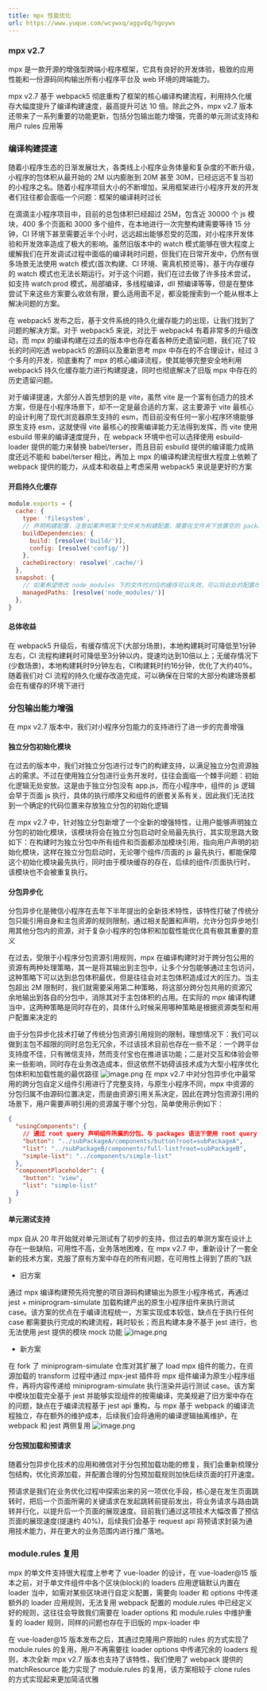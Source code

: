 ```yaml
---
title: mpx 性能优化
url: https://www.yuque.com/wcywxq/aggvdq/hgoyws
---
```


<a name="xd2sP"></a>

### mpx v2.7

mpx 是一款开源的增强型跨端小程序框架，它具有良好的开发体验，极致的应用性能和一份源码同构输出所有小程序平台及 web 环境的跨端能力。

mpx v2.7 基于 webpack5 彻底重构了框架的核心编译构建流程，利用持久化缓存大幅度提升了编译构建速度，最高提升可达 10 倍。除此之外，mpx v2.7 版本还带来了一系列重要的功能更新，包括分包输出能力增强，完善的单元测试支持和用户 rules 应用等 <a name="aiwRw"></a>

### 编译构建提速

随着小程序生态的日渐发展壮大，各类线上小程序业务体量和复杂度的不断升级，小程序的包体积从最开始的 2M 以内膨胀到 20M 甚至 30M，已经远远不复当初的小程序之名。随着小程序项目大小的不断增加，采用框架进行小程序开发的开发者们往往都会面临一个问题：框架的编译耗时过长

在滴滴主小程序项目中，目前的总包体积已经超过 25M，包含近 30000 个 js 模块，400 多个页面和 3000 多个组件，在本地进行一次完整构建需要等待 15 分钟，CI 环境下甚至需要近半个小时，远远超出能够忍受的范围，对小程序开发体验和开发效率造成了极大的影响。虽然旧版本中的 watch 模式能够在很大程度上缓解我们在开发调试过程中面临的编译耗时问题，但我们在日常开发中，仍然有很多场景无法使用 watch 模式(首次构建、CI 环境、需真机预览等)，基于内存缓存的 watch 模式也无法长期运行。对于这个问题，我们在过去做了许多技术尝试，如支持 watch:prod 模式，局部编译，多线程编译，dll 预编译等等，但是在整体尝试下来这些方案要么收敛有限，要么适用面不足，都没能搜索到一个能从根本上解决问题的方案。

在 webpack5 发布之后，基于文件系统的持久化缓存能力的出现，让我们找到了问题的解决方案。对于 webpack5 来说，对比于 webpack4 有着非常多的升级改动，而 mpx 的编译构建在过去的版本中也存在着各种历史遗留问题，我们花了较长的时间吃透 webpack5 的源码以及重新思考 mpx 中存在的不合理设计，经过 3 个多月的开发，彻底重构了 mpx 的核心编译流程，使其能够完整安全地利用 webpack5 持久化缓存能力进行构建提速，同时也彻底解决了旧版 mpx 中存在的历史遗留问题。

对于编译提速，大部分人首先想到的是 vite，虽然 vite 是一个富有创造力的技术方案，但是在小程序场景下，却不一定是最合适的方案，这主要源于 vite 最核心的设计利用了现代浏览器原生支持的 esm，而目前没有任何一家小程序环境能够原生支持 esm，这就使得 vite 最核心的按需编译能力无法得到发挥，而 vite 使用 esbuild 带来的编译速度提升，在 webpack 环境中也可以选择使用 esbuild-loader 提供的能力来替换 babel/terser，而且目前 esbuild 提供的编译能力成熟度还远不能和 babel/terser 相比，再加上 mpx 的编译构建流程很大程度上依赖了 webpack 提供的能力，从成本和收益上考虑采用 webpack5 来说是更好的方案 <a name="A1Q1L"></a>

#### 开启持久化缓存

```javascript
module.exports = {
  cache: {
    type: 'filesystem',
    // 声明构建配置，注意如果声明某个文件夹为构建配置，需要在文件夹下放置空的 package.json文件，避免构建依赖收集时将主项目的依赖项视为构建依赖
    buildDependencies: {
      build: [resolve('build/')],
      config: [resolve('config/')]
    },
    cacheDirectory: resolve('.cache/')
  },
  snapshot: {
    // 如果希望修改 node_modules 下的文件时对应的缓存可以失效，可以将此处的配置改为 managedPaths: []
    managedPaths: [resolve('node_modules/')]
  },
}
```

<a name="NOLRo"></a>

#### 总体收益

在 webpack5 升级后，有缓存情况下(大部分场景)，本地构建耗时可降低至1分钟左右，CI 流程构建耗时可降低至3分钟以内，提速均达到10倍以上；无缓存情况下(少数场景)，本地构建耗时9分钟左右，CI构建耗时约16分钟，优化了大约40%。随着我们对 CI 流程的持久化缓存改造完成，可以确保在日常的大部分构建场景都会在有缓存的环境下进行 <a name="xhkQG"></a>

### 分包输出能力增强

在 mpx v2.7 版本中，我们对小程序分包能力的支持进行了进一步的完善增强 <a name="NZNJ6"></a>

#### 独立分包初始化模块

在过去的版本中，我们对独立分包进行过专门的构建支持，以满足独立分包资源独占的需求。不过在使用独立分包进行业务开发时，往往会面临一个棘手问题：初始化逻辑无处安放。这是由于独立分包没有 app.js，而在小程序中，组件的 js 逻辑会早于页面 js 执行，具体的执行顺序又和组件的嵌套关系有关，因此我们无法找到一个确定的代码位置来存放独立分包的初始化逻辑

在 mpx v2.7 中，针对独立分包新增了一个全新的增强特性，让用户能够声明独立分包的初始化模块，该模块将会在独立分包启动时全局最先执行，其实现思路大致如下：在构建时为独立分包中所有组件和页面都添加模块引用，指向用户声明的初始化模块，这样在独立分包启动时，无论哪个组件/页面的 js 最先执行，都能保障这个初始化模块最先执行，同时由于模块缓存的存在，后续的组件/页面执行时，该模块也不会被重复执行。 <a name="jWbXg"></a>

#### 分包异步化

分包异步化是微信小程序在去年下半年提出的全新技术特性，该特性打破了传统分包只能引用自身和主包资源的规则限制，通过相关配置和声明，允许分包异步地引用其他分包内的资源，对于复杂小程序的包体积和加载性能优化具有极其重要的意义

在过去，受限于小程序分包资源引用规则，mpx 在编译构建时对于跨分包公用的资源有两种处理策略，其一是将其输出到主包中，让多个分包能够通过主包访问，这种策略下可以达到总包体积最优，但是往往会对主包体积造成过大的压力。当主包超出 2M 限制时，我们就需要采用第二种策略，将这部分跨分包共用的资源冗余地输出到各自的分包中，消除其对于主包体积的占用。在实际的 mpx 编译构建当中，这两种策略是同时存在的，具体什么时候采用哪种策略是根据资源类型和用户配置来决定的

由于分包异步化技术打破了传统分包资源引用规则的限制，理想情况下：我们可以做到主包不超限的同时总包无冗余，不过该技术目前也存在一些不足：一个跨平台支持度不佳，只有微信支持，然而支付宝也在推进该功能；二是对交互和体验会带来一些影响，同时存在业务改造成本，但这依然不妨碍该技术成为大型小程序优化包体积和加载性能的最优路径
![image.png](../../assets/hgoyws/1650699968107-bfe9dc4d-2cdf-4e5b-93a1-c773a1d2766e.png)
在 mpx v2.7 中对分包异步化中最常用的跨分包自定义组件引用进行了完整支持，与原生小程序不同，mpx 中资源的分包归属不由源码位置决定，而是由资源引用关系决定，因此在跨分包资源引用的场景下，用户需要声明引用的资源属于哪个分包，简单使用示例如下：

```json
{
  "usingComponents": {
    // 通过 root query 声明组件所属的分包，与 packages 语法下使用 root query 声明 package 所属分包的语义保持一致
    "button": "../subPackageA/components/button?root=subPackageA",
    "list": "../subPackageB/components/full-list?root=subPackageB",
    "simple-list": "../components/simple-list"
  },
  "componentPlaceholder": {
    "button": "view",
    "list": "simple-list"
  }
}
```

<a name="BcCTy"></a>

#### 单元测试支持

mpx 自从 20 年开始就对单元测试有了初步的支持，但过去的单测方案在设计上存在一些缺陷，可用性不高，业务落地困难，在 mpx v2.7 中，重新设计了一套全新的技术方案，克服了原有方案中存在的所有问题，在可用性上得到了质的飞跃

- 旧方案

通过 mpx 编译构建预先将完整的项目源码构建输出为原生小程序格式，再通过 jest + miniprogram-simulate 加载构建产出的原生小程序组件来执行测试 case。该方案的优点在于编译流程统一，方案实现成本较低，缺点在于执行任何 case 都需要执行完成的构建流程，耗时较长；而且构建本身不基于 jest 进行，也无法使用 jest 提供的模块 mock 功能
![image.png](../../assets/hgoyws/1650700504522-96376a3d-276b-4f10-b14d-db86f456c71b.png)

- 新方案

在 fork 了 miniprogram-simulate 仓库对其扩展了 load mpx 组件的能力，在资源加载的 transform 过程中通过 mpx-jest 插件将 mpx 组件编译为原生小程序组件，再将内容传递给 miniprogram-simulate 执行渲染并运行测试 case。该方案中模块加载完全基于 jest 并能够实现组件的按需编译，完美规避了旧方案中存在的问题，缺点在于编译流程基于 jest api 重构，与 mpx 基于 webpack 的编译流程独立，存在额外的维护成本，后续我们会将通用的编译逻辑抽离维护，在 webpack 和 jest 两侧复用
![image.png](../../assets/hgoyws/1650700691862-fe9f8984-cc57-46f6-9959-74c1599c4474.png) <a name="LrdwS"></a>

#### 分包预加载和预请求

随着分包异步化技术的应用和微信对于分包预加载功能的修复，我们会重新梳理分包结构，优化资源加载，并配置合理的分包预加载规则加快后续页面的打开速度。

预请求是我们在业务优化过程中探索出来的另一项优化手段，核心是在发生页面跳转时，把后一个页面所需的关键请求在发起跳转前提前发出，将业务请求与路由跳转并行化，以提升后一个页面的展现速度。目前我们通过这项技术大幅改善了预估页面的展现速度(提速约 40%)，后续我们会基于 request api 将预请求封装为通用技术能力，并在更大的业务范围内进行推广落地。 <a name="oNxh3"></a>

### module.rules 复用

mpx 的单文件支持很大程度上参考了 vue-loader 的设计，在 vue-loader@15 版本之前，对于单文件组件中各个区块(block)的 loaders 应用逻辑默认内置在 loader 当中，如需对某些区块进行自定义配置，需要向 loader 和 options 中传递额外的 loader 应用规则，无法复用 webpack 配置的 module.rules 中已经定义好的规则，这往往会导致我们需要在 loader options 和 module.rules 中维护重复的 loader 规则，同样的问题也存在于旧版的 mpx-loader 中

在 vue-loader@15 版本发布之后，其通过克隆用户原始的 rules 的方式实现了 module.rules 的复用，用户不再需要往 loader options 中传递冗余的 loaders 规则，本次全新 mpx v2.7 版本也支持了该特性，我们使用了 webpack 提供的 matchResource 能力实现了 module.rules 的复用，该方案相较于 clone  rules 的方式实现起来更加简洁优雅
